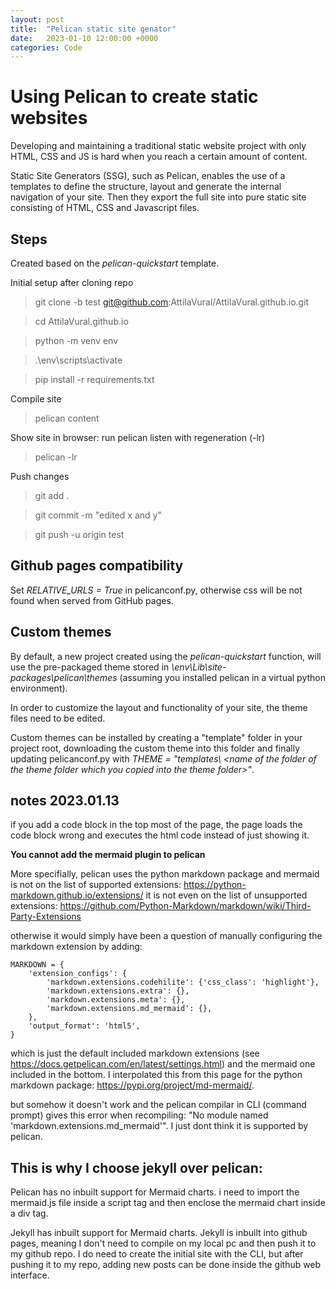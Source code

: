 ```yaml
---
layout: post
title:  "Pelican static site genator"
date:   2023-01-10 12:00:00 +0000
categories: Code
---
```

# Using Pelican to create static websites 

Developing and maintaining a traditional static website project with only HTML, CSS and JS is hard when you reach a certain amount of content.

Static Site Generators (SSG), such as Pelican, enables the use of a templates to define the structure, layout and generate the internal navigation of your site. Then they export the full site into pure static site consisting of HTML, CSS and Javascript files.

## Steps
Created based on the *pelican-quickstart* template.

Initial setup after cloning repo
> git clone -b test git@github.com:AttilaVural/AttilaVural.github.io.git

> cd AttilaVural.github.io

> python -m venv env

> .\env\scripts\activate

> pip install -r requirements.txt

Compile site
> pelican content

Show site in browser: run pelican listen with regeneration (-lr)
> pelican -lr 

Push changes
> git add .

> git commit -m "edited x and y"

> git push -u origin test

## Github pages compatibility
Set *RELATIVE_URLS = True* in pelicanconf.py, otherwise css will be not found when served from GitHub pages.

## Custom themes
By default, a new project created using the *pelican-quickstart* function, will use the pre-packaged theme stored in *\\env\Lib\site-packages\pelican\themes* (assuming you installed pelican in a virtual python environment).

In order to customize the layout and functionality of your site, the theme files need to be edited.

Custom themes can be installed by creating a "template" folder in your project root, downloading the custom theme into this folder and finally updating pelicanconf.py with *THEME = "templates\ \<name of the folder of the theme folder which you copied into the theme folder>"*.

## notes 2023.01.13 
if you add a code block in the top most of the page, the page loads the code block wrong and executes the html code instead of just showing it.

**You cannot add the mermaid plugin to pelican**

More specifially, pelican uses the python markdown package and mermaid is not on the list of supported extensions: https://python-markdown.github.io/extensions/
it is not even on the list of unsupported extensions: https://github.com/Python-Markdown/markdown/wiki/Third-Party-Extensions

otherwise it would simply have been a question of manually configuring the markdown extension by adding:

	MARKDOWN = {
		'extension_configs': {
			'markdown.extensions.codehilite': {'css_class': 'highlight'},
			'markdown.extensions.extra': {},
			'markdown.extensions.meta': {},
			'markdown.extensions.md_mermaid': {},
		},
		'output_format': 'html5',
	}

which is just the default included markdown extensions (see https://docs.getpelican.com/en/latest/settings.html) and the mermaid one included in the bottom. I interpolated this from this page for the python markdown package: https://pypi.org/project/md-mermaid/.

but somehow it doesn't work and the pelican compilar in CLI (command prompt) gives this error when recompiling: "No module named 'markdown.extensions.md_mermaid'". I just dont think it is supported by pelican.

## This is why I choose jekyll over pelican:

Pelican has no inbuilt support for Mermaid charts. i need to import the mermaid.js file inside a script tag and then enclose the mermaid chart inside a div tag.

Jekyll has inbuilt support for Mermaid charts. Jekyll is inbuilt into github pages, meaning I don't need to compile on my local pc and then push it to my github repo. I do need to create the initial site with the CLI, but after pushing it to my repo, adding new posts can be done inside the github web interface.
